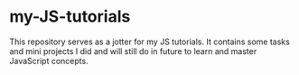 # my-JS-tutorials
This repository serves as a jotter for my JS tutorials. 
It contains some tasks and mini projects I did and will still do in future to learn and master JavaScript concepts.

